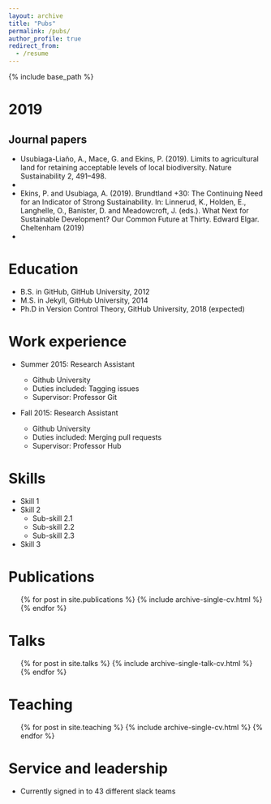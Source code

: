 ```yaml
---
layout: archive
title: "Pubs"
permalink: /pubs/
author_profile: true
redirect_from:
  - /resume
---
```


{% include base_path %}

2019
======
Journal papers
------
* Usubiaga-Liaño, A., Mace, G. and Ekins, P. (2019). Limits to agricultural land for retaining acceptable levels of local biodiversity. Nature Sustainability 2, 491–498. 
* <script type="text/javascript" src="https://d1bxh8uas1mnw7.cloudfront.net/assets/embed.js"></script><div class="altmetric-embed" data-badge-type="donut" data-altmetric-id="62565982" />
* Ekins, P. and Usubiaga, A. (2019). Brundtland +30: The Continuing Need for an Indicator of Strong Sustainability. In: Linnerud, K., Holden, E., Langhelle, O., Banister, D. and Meadowcroft, J. (eds.). What Next for Sustainable Development? Our Common Future at Thirty. Edward Elgar. Cheltenham (2019)
* <script type="text/javascript" src="https://d1bxh8uas1mnw7.cloudfront.net/assets/embed.js"></script><div class="altmetric-embed" data-badge-type="donut" data-altmetric-id="62565982" />

Education
======
* B.S. in GitHub, GitHub University, 2012
* M.S. in Jekyll, GitHub University, 2014
* Ph.D in Version Control Theory, GitHub University, 2018 (expected)

Work experience
======
* Summer 2015: Research Assistant
  * Github University
  * Duties included: Tagging issues
  * Supervisor: Professor Git

* Fall 2015: Research Assistant
  * Github University
  * Duties included: Merging pull requests
  * Supervisor: Professor Hub
  
Skills
======
* Skill 1
* Skill 2
  * Sub-skill 2.1
  * Sub-skill 2.2
  * Sub-skill 2.3
* Skill 3

Publications
======
  <ul>{% for post in site.publications %}
    {% include archive-single-cv.html %}
  {% endfor %}</ul>
  
Talks
======
  <ul>{% for post in site.talks %}
    {% include archive-single-talk-cv.html %}
  {% endfor %}</ul>
  
Teaching
======
  <ul>{% for post in site.teaching %}
    {% include archive-single-cv.html %}
  {% endfor %}</ul>
  
Service and leadership
======
* Currently signed in to 43 different slack teams
